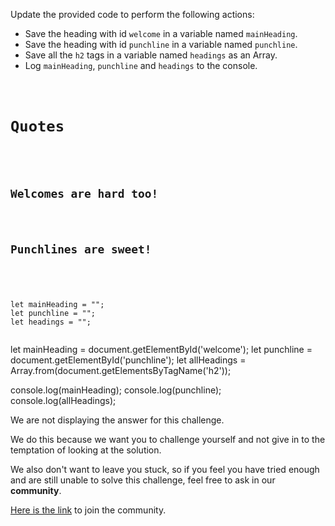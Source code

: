 Update the provided code to
perform the following actions:

- Save the heading with id `welcome`
  in a variable named `mainHeading`.
- Save the heading with id `punchline`
  in a variable named `punchline`.
- Save all the `h2` tags in a variable
  named `headings` as an Array.
- Log `mainHeading`, `punchline` and
  `headings` to the console.

<codeblock language="javascript" type="exercise" testMode="fixedInput" showSolution="false">
<code>
<panel language="html">
<h1>Quotes</h1>
<div class="page">
  <h2 id="welcome">Welcomes are hard too!</h2>
  <h2 id="punchline">Punchlines are sweet!</h2>
</div>
</panel>
<panel language="javascript">
let mainHeading = "";
let punchline = "";
let headings = "";

</panel>
</code>
<solution>
let mainHeading = document.getElementById('welcome');
let punchline = document.getElementById('punchline');
let allHeadings = Array.from(document.getElementsByTagName('h2'));

console.log(mainHeading);
console.log(punchline);
console.log(allHeadings);

</solution>
</codeblock>

We are not displaying the answer for this challenge.

We do this because we want you to challenge yourself
and
not give in to the temptation of looking at the solution.

We also don't want to leave you stuck, so if you feel
you have tried enough and are still unable to solve
this challenge, feel free to ask in our **community**.

[Here is the link](https://join.slack.com/t/bigbinaryacademy/shared_invite/zt-2kj86untg-wCGh2GPBA2I3iWZk4ke~tg) to join the community.
